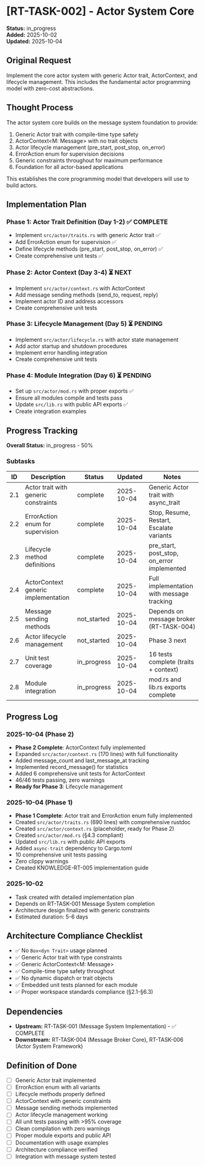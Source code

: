 # [RT-TASK-002] - Actor System Core

**Status:** in_progress  
**Added:** 2025-10-02  
**Updated:** 2025-10-04

## Original Request
Implement the core actor system with generic Actor trait, ActorContext, and lifecycle management. This includes the fundamental actor programming model with zero-cost abstractions.

## Thought Process
The actor system core builds on the message system foundation to provide:
1. Generic Actor trait with compile-time type safety
2. ActorContext<M: Message> with no trait objects
3. Actor lifecycle management (pre_start, post_stop, on_error)
4. ErrorAction enum for supervision decisions
5. Generic constraints throughout for maximum performance
6. Foundation for all actor-based applications

This establishes the core programming model that developers will use to build actors.

## Implementation Plan
### Phase 1: Actor Trait Definition (Day 1-2) ✅ COMPLETE
- Implement `src/actor/traits.rs` with generic Actor trait ✅
- Add ErrorAction enum for supervision ✅
- Define lifecycle methods (pre_start, post_stop, on_error) ✅
- Create comprehensive unit tests ✅

### Phase 2: Actor Context (Day 3-4) ⏳ NEXT
- Implement `src/actor/context.rs` with ActorContext<M>
- Add message sending methods (send_to, request, reply)
- Implement actor ID and address accessors
- Create comprehensive unit tests

### Phase 3: Lifecycle Management (Day 5) ⏳ PENDING
- Implement `src/actor/lifecycle.rs` with actor state management
- Add actor startup and shutdown procedures
- Implement error handling integration
- Create comprehensive unit tests

### Phase 4: Module Integration (Day 6) ⏳ PENDING
- Set up `src/actor/mod.rs` with proper exports ✅
- Ensure all modules compile and tests pass
- Update `src/lib.rs` with public API exports ✅
- Create integration examples

## Progress Tracking

**Overall Status:** in_progress - 50%

### Subtasks
| ID | Description | Status | Updated | Notes |
|----|-------------|--------|---------|-------|
| 2.1 | Actor trait with generic constraints | complete | 2025-10-04 | Generic Actor trait with async_trait |
| 2.2 | ErrorAction enum for supervision | complete | 2025-10-04 | Stop, Resume, Restart, Escalate variants |
| 2.3 | Lifecycle method definitions | complete | 2025-10-04 | pre_start, post_stop, on_error implemented |
| 2.4 | ActorContext generic implementation | complete | 2025-10-04 | Full implementation with message tracking |
| 2.5 | Message sending methods | not_started | 2025-10-04 | Depends on message broker (RT-TASK-004) |
| 2.6 | Actor lifecycle management | not_started | 2025-10-04 | Phase 3 next |
| 2.7 | Unit test coverage | in_progress | 2025-10-04 | 16 tests complete (traits + context) |
| 2.8 | Module integration | in_progress | 2025-10-04 | mod.rs and lib.rs exports complete |

## Progress Log
### 2025-10-04 (Phase 2)
- **Phase 2 Complete**: ActorContext fully implemented
- Expanded `src/actor/context.rs` (170 lines) with full functionality
- Added message_count and last_message_at tracking
- Implemented record_message() for statistics
- Added 6 comprehensive unit tests for ActorContext
- 46/46 tests passing, zero warnings
- **Ready for Phase 3**: Lifecycle management

### 2025-10-04 (Phase 1)
- **Phase 1 Complete**: Actor trait and ErrorAction enum fully implemented
- Created `src/actor/traits.rs` (690 lines) with comprehensive rustdoc
- Created `src/actor/context.rs` (placeholder, ready for Phase 2)
- Created `src/actor/mod.rs` (§4.3 compliant)
- Updated `src/lib.rs` with public API exports
- Added `async-trait` dependency to Cargo.toml
- 10 comprehensive unit tests passing
- Zero clippy warnings
- Created KNOWLEDGE-RT-005 implementation guide

### 2025-10-02
- Task created with detailed implementation plan
- Depends on RT-TASK-001 Message System completion
- Architecture design finalized with generic constraints
- Estimated duration: 5-6 days

## Architecture Compliance Checklist
- ✅ No `Box<dyn Trait>` usage planned
- ✅ Generic Actor trait with type constraints
- ✅ Generic ActorContext<M: Message>
- ✅ Compile-time type safety throughout
- ✅ No dynamic dispatch or trait objects
- ✅ Embedded unit tests planned for each module
- ✅ Proper workspace standards compliance (§2.1-§6.3)

## Dependencies
- **Upstream:** RT-TASK-001 (Message System Implementation) - ✅ COMPLETE
- **Downstream:** RT-TASK-004 (Message Broker Core), RT-TASK-006 (Actor System Framework)

## Definition of Done
- [ ] Generic Actor trait implemented
- [ ] ErrorAction enum with all variants
- [ ] Lifecycle methods properly defined
- [ ] ActorContext<M> with generic constraints
- [ ] Message sending methods implemented
- [ ] Actor lifecycle management working
- [ ] All unit tests passing with >95% coverage
- [ ] Clean compilation with zero warnings
- [ ] Proper module exports and public API
- [ ] Documentation with usage examples
- [ ] Architecture compliance verified
- [ ] Integration with message system tested